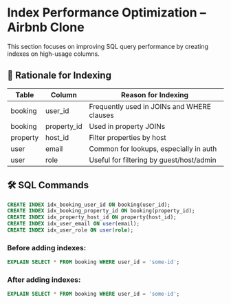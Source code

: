 # Index Performance Optimization – Airbnb Clone

This section focuses on improving SQL query performance by creating indexes on high-usage columns.

## 🧠 Rationale for Indexing

| Table    | Column      | Reason for Indexing                        |
| -------- | ----------- | ------------------------------------------ |
| booking  | user_id     | Frequently used in JOINs and WHERE clauses |
| booking  | property_id | Used in property JOINs                     |
| property | host_id     | Filter properties by host                  |
| user     | email       | Common for lookups, especially in auth     |
| user     | role        | Useful for filtering by guest/host/admin   |

## 🛠️ SQL Commands

```sql
CREATE INDEX idx_booking_user_id ON booking(user_id);
CREATE INDEX idx_booking_property_id ON booking(property_id);
CREATE INDEX idx_property_host_id ON property(host_id);
CREATE INDEX idx_user_email ON user(email);
CREATE INDEX idx_user_role ON user(role);
```

### Before adding indexes:

```sql
EXPLAIN SELECT * FROM booking WHERE user_id = 'some-id';
```

### After adding indexes:

```sql
EXPLAIN SELECT * FROM booking WHERE user_id = 'some-id';
```

